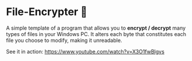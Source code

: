# File-Encrypter 📂
A simple template of a program that allows you to **encrypt / decrypt** many types of files in your Windows PC. It alters each byte that constitutes each file you choose to modify, making it unreadable.

See it in action: https://www.youtube.com/watch?v=X3O1fwBlgvs
